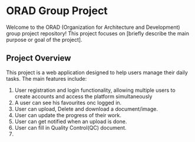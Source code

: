 # ORAD Group Project

Welcome to the ORAD (Organization for Architecture and Development) group project repository! This project focuses on [briefly describe the main purpose or goal of the project].


## Project Overview
This project is a web application designed to help users manage their daily tasks. The main features include:
1. User registration and login functionality, allowing multiple users to create accounts and access the platform simultaneously
2. A user can see his favourites onc logged in.
3. User can upload, Delete and download a document/image.
4. User can update  the progress of their work. 
5. User can get notified when an upload is done.
6. User can fill in Quality Control(QC) document.
7. 


